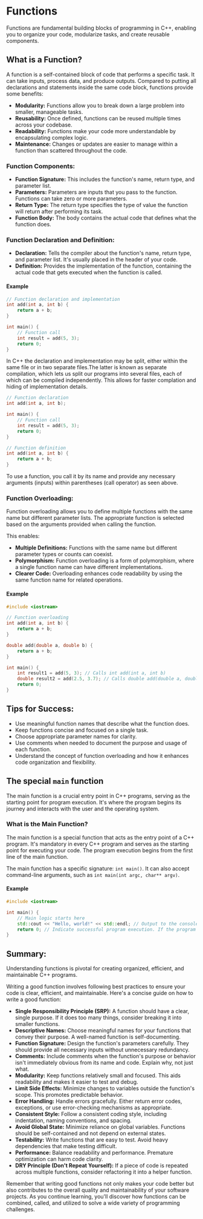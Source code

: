 # Functions

Functions are fundamental building blocks of programming in C++, enabling you to organize your code, modularize tasks, and create reusable components. 

## What is a Function?

A function is a self-contained block of code that performs a specific task. It can take inputs, process data, and produce outputs. 
Compared to putting all declarations and statements inside the same code block, functions provide some benefits:

- __Modularity:__ Functions allow you to break down a large problem into smaller, manageable tasks.
- __Reusability:__ Once defined, functions can be reused multiple times across your codebase.
- __Readability:__ Functions make your code more understandable by encapsulating complex logic.
- __Maintenance:__ Changes or updates are easier to manage within a function than scattered throughout the code.


### Function Components:

- __Function Signature:__ This includes the function's name, return type, and parameter list.
- __Parameters:__ Parameters are inputs that you pass to the function. Functions can take zero or more parameters.
- __Return Type:__ The return type specifies the type of value the function will return after performing its task.
- __Function Body:__ The body contains the actual code that defines what the function does.


### Function Declaration and Definition:

- __Declaration:__ Tells the compiler about the function's name, return type, and parameter list. It's usually placed in the header of your code.
- __Definition:__ Provides the implementation of the function, containing the actual code that gets executed when the function is called.

#### Example

```cpp
// Function declaration and implementation
int add(int a, int b) {
    return a + b;
}

int main() {
    // Function call
    int result = add(5, 3);
    return 0;
}
```

In C++ the declaration and implementation may be split, either within the same file or in two separate files.The latter is known as separate compilation, which lets us split our
programs into several files, each of which can be compiled independently. This allows for faster complation and hiding of implementation details.

```cpp
// Function declaration
int add(int a, int b);

int main() {
    // Function call
    int result = add(5, 3);
    return 0;
}

// Function definition
int add(int a, int b) {
    return a + b;
}
```

To use a function, you call it by its name and provide any necessary arguments (inputs) within parentheses (call operator) as seen above.

### Function Overloading:

Function overloading allows you to define multiple functions with the same name but different parameter lists. 
The appropriate function is selected based on the arguments provided when calling the function.

This enables:

- __Multiple Definitions:__ Functions with the same name but different parameter types or counts can coexist.
- __Polymorphism:__ Function overloading is a form of polymorphism, where a single function name can have different implementations.
- __Clearer Code:__ Overloading enhances code readability by using the same function name for related operations.

#### Example

```cpp
#include <iostream>

// Function overloading
int add(int a, int b) {
    return a + b;
}

double add(double a, double b) {
    return a + b;
}

int main() {
    int result1 = add(5, 3); // Calls int add(int a, int b)
    double result2 = add(2.5, 3.7); // Calls double add(double a, double b)
    return 0;
}
```

## Tips for Success:

- Use meaningful function names that describe what the function does.
- Keep functions concise and focused on a single task.
- Choose appropriate parameter names for clarity.
- Use comments when needed to document the purpose and usage of each function.
- Understand the concept of function overloading and how it enhances code organization and flexibility.

## The special `main` function

The main function is a crucial entry point in C++ programs, serving as the starting point for program execution. 
It's where the program begins its journey and interacts with the user and the operating system.

### What is the Main Function?

The main function is a special function that acts as the entry point of a C++ program. 
It's mandatory in every C++ program and serves as the starting point for executing your code. The program execution begins from the first line of the main function.

The main function has a specific signature: `int main()`. It can also accept command-line arguments, such as `int main(int argc, char** argv)`.

#### Example

```cpp
#include <iostream>

int main() {
    // Main logic starts here
    std::cout << "Hello, world!" << std::endl; // Output to the console
    return 0; // Indicate successful program execution. If the program fails, return some positive number. You decide what the numbers mean for your application.
}
```

## Summary:

Understanding functions is pivotal for creating organized, efficient, and maintainable C++ programs. 

Writing a good function involves following best practices to ensure your code is clear, efficient, and maintainable. Here's a concise guide on how to write a good function:

- __Single Responsibility Principle (SRP):__ A function should have a clear, single purpose. If it does too many things, consider breaking it into smaller functions.
- __Descriptive Names:__ Choose meaningful names for your functions that convey their purpose. A well-named function is self-documenting.
- __Function Signature:__ Design the function's parameters carefully. They should provide all necessary inputs without unnecessary redundancy.
- __Comments:__ Include comments when the function's purpose or behavior isn't immediately obvious from its name and code. Explain why, not just what.
- __Modularity:__ Keep functions relatively small and focused. This aids readability and makes it easier to test and debug.
- __Limit Side Effects:__ Minimize changes to variables outside the function's scope. This promotes predictable behavior.
- __Error Handling:__ Handle errors gracefully. Either return error codes, exceptions, or use error-checking mechanisms as appropriate.
- __Consistent Style:__ Follow a consistent coding style, including indentation, naming conventions, and spacing.
- __Avoid Global State:__ Minimize reliance on global variables. Functions should be self-contained and not depend on external states.
- __Testability:__ Write functions that are easy to test. Avoid heavy dependencies that make testing difficult.
- __Performance:__ Balance readability and performance. Premature optimization can harm code clarity.
- __DRY Principle (Don't Repeat Yourself):__ If a piece of code is repeated across multiple functions, consider refactoring it into a helper function.

Remember that writing good functions not only makes your code better but also contributes to the overall quality and maintainability of your software projects.
As you continue learning, you'll discover how functions can be combined, called, and utilized to solve a wide variety of programming challenges.
